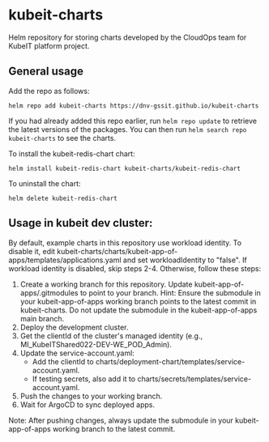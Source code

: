 # kubeit-charts

Helm repository for storing charts developed by the CloudOps team for KubeIT platform project.

## General usage

Add the repo as follows:

    helm repo add kubeit-charts https://dnv-gssit.github.io/kubeit-charts

If you had already added this repo earlier, run `helm repo update` to retrieve
the latest versions of the packages.  You can then run `helm search repo
kubeit-charts` to see the charts.

To install the kubeit-redis-chart chart:

    helm install kubeit-redis-chart kubeit-charts/kubeit-redis-chart

To uninstall the chart:

    helm delete kubeit-redis-chart

## Usage in kubeit dev cluster:
By default, example charts in this repository use workload identity.
To disable it, edit kubeit-charts/charts/kubeit-app-of-apps/templates/applications.yaml and set workloadIdentity to "false".
If workload identity is disabled, skip steps 2-4. Otherwise, follow these steps:

1. Create a working branch for this repository. Update kubeit-app-of-apps/.gitmodules to point to your branch.
Hint: Ensure the submodule in your kubeit-app-of-apps working branch points to the latest commit in kubeit-charts. Do not update the submodule in the kubeit-app-of-apps main branch.
2. Deploy the development cluster.
3. Get the clientId of the cluster's managed identity (e.g., MI_KubeITShared022-DEV-WE_POD_Admin).
4. Update the service-account.yaml:
   - Add the clientId to charts/deployment-chart/templates/service-account.yaml.
   - If testing secrets, also add it to charts/secrets/templates/service-account.yaml.
5. Push the changes to your working branch.
6. Wait for ArgoCD to sync deployed apps.

Note: After pushing changes, always update the submodule in your kubeit-app-of-apps working branch to the latest commit.
